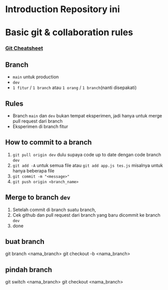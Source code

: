 # Introduction Repository ini

# Basic git & collaboration rules

### [Git Cheatsheet](https://quickref.me/git)

## Branch

- `main` untuk production
- `dev`
- `1 fitur` / `1 branch` atau `1 orang` /  `1 branch`(nanti disepakati)

## Rules

- Branch `main` dan `dev` bukan tempat eksperimen, jadi hanya untuk merge pull request dari branch
- Eksperimen di branch fitur

## How to commit to a branch

1. `git pull origin dev` dulu supaya code up to date dengan code branch `dev`
2. `git add -A` untuk semua file atau `git add app.js tes.js` misalnya untuk hanya beberapa file
3. `git commit -m "<message>"`
4. `git push origin <branch_name>`

## Merge to branch `dev`

1. Setelah commit di branch suatu branch,
2. Cek github dan pull request dari branch yang baru dicommit ke branch `dev`
3. done

## buat branch

git branch <nama_branch>
git checkout -b <nama_branch>

## pindah branch

git switch <nama_branch>
git checkout <nama_branch>

